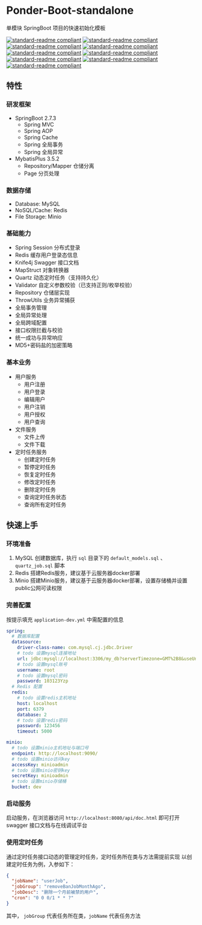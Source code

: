 # Ponder-Boot-standalone
单模块 SpringBoot 项目的快速初始化模板

[![standard-readme compliant](https://img.shields.io/badge/JDK-1.8+-brightgreen.svg?style=flat-square)](https://github.com/ponderyao/droc-identifier)
[![standard-readme compliant](https://img.shields.io/badge/SpringBoot-2.7.3.RELEASE-brightgreen.svg?style=flat-square)](https://github.com/ponderyao/droc-identifier)
[![standard-readme compliant](https://img.shields.io/badge/Maven-3.8.1-brightgreen.svg?style=flat-square)](https://github.com/ponderyao/droc-identifier)
[![standard-readme compliant](https://img.shields.io/badge/Redis-4.0+-pink.svg?style=flat-square)](https://github.com/ponderyao/droc-identifier)
[![standard-readme compliant](https://img.shields.io/badge/MySQL-5.6+-orange.svg?style=flat-square)](https://github.com/ponderyao/droc-identifier)
[![standard-readme compliant](https://img.shields.io/badge/Minio-8.5.2-yellow.svg?style=flat-square)](https://github.com/ponderyao/droc-identifier)
[![standard-readme compliant](https://img.shields.io/badge/knife4j-3.0.2-cyan.svg?style=flat-square)](https://github.com/ponderyao/droc-identifier)
[![standard-readme compliant](https://img.shields.io/badge/MybatisPlus-3.5.2-blue.svg?style=flat-square)](https://github.com/ponderyao/droc-identifier)
[![standard-readme compliant](https://img.shields.io/badge/Quartz-2.3.2-gold.svg?style=flat-square)](https://github.com/ponderyao/droc-identifier)

## 特性
### 研发框架
- SpringBoot 2.7.3
  - Spring MVC
  - Spring AOP
  - Spring Cache
  - Spring 全局事务
  - Spring 全局异常
- MybatisPlus 3.5.2
  - Repository/Mapper 仓储分离
  - Page 分页处理

### 数据存储
- Database: MySQL
- NoSQL/Cache: Redis
- File Storage: Minio

### 基础能力
- Spring Session 分布式登录
- Redis 缓存用户登录态信息
- Knife4j Swagger 接口文档
- MapStruct 对象转换器
- Quartz 动态定时任务（支持持久化）
- Validator 自定义参数校验（已支持正则/枚举校验）
- Repository 仓储层实现
- ThrowUtils 业务异常捕获
- 全局事务管理
- 全局异常处理
- 全局跨域配置
- 接口权限拦截与校验
- 统一成功与异常响应
- MD5+密码盐的加密策略

### 基本业务
- 用户服务
  - 用户注册
  - 用户登录
  - 编辑用户
  - 用户注销
  - 用户授权
  - 用户查询
- 文件服务
  - 文件上传
  - 文件下载
- 定时任务服务
  - 创建定时任务
  - 暂停定时任务
  - 恢复定时任务
  - 修改定时任务
  - 删除定时任务
  - 查询定时任务状态
  - 查询所有定时任务

## 快速上手
### 环境准备
1. MySQL
创建数据库，执行 `sql` 目录下的 `default_models.sql` 、 `quartz_job.sql` 脚本
2. Redis
搭建Redis服务，建议基于云服务器docker部署
3. Minio
搭建Minio服务，建议基于云服务器docker部署，设置存储桶并设置public公网可读权限
### 完善配置
按提示填充 `application-dev.yml` 中需配置的信息
```yaml
spring:
  # 数据库配置
  datasource:
    driver-class-name: com.mysql.cj.jdbc.Driver
    # todo 设置mysql连接地址
    url: jdbc:mysql://localhost:3306/my_db?serverTimezone=GMT%2B8&useUnicode=true&characterEncoding=UTF-8
    # todo 设置mysql账号
    username: root
    # todo 设置mysql密码
    password: 103123Yzp
  # Redis 配置
  redis:
    # todo 设置redis主机地址
    host: localhost
    port: 6379
    database: 2
    # todo 设置redis密码
    password: 123456
    timeout: 5000

minio:
  # todo 设置minio主机地址与端口号
  endpoint: http://localhost:9090/
  # todo 设置minio访问key
  accessKey: minioadmin
  # todo 设置minio密钥key
  secretKey: minioadmin
  # todo 设置minio存储桶
  bucket: dev
```
### 启动服务
启动服务，在浏览器访问 `http://localhost:8080/api/doc.html` 即可打开 swagger 接口文档与在线调试平台
### 使用定时任务
通过定时任务接口动态的管理定时任务，定时任务所在类与方法需提前实现
以创建定时任务为例，入参如下：
```json
{
  "jobName": "userJob",
  "jobGroup": "removeBanJobMonthAgo",
  "jobDesc": "删除一个月前被禁的用户",
  "cron": "0 0 0/1 * * ?"
}
```
其中， `jobGroup` 代表任务所在类，`jobName` 代表任务方法